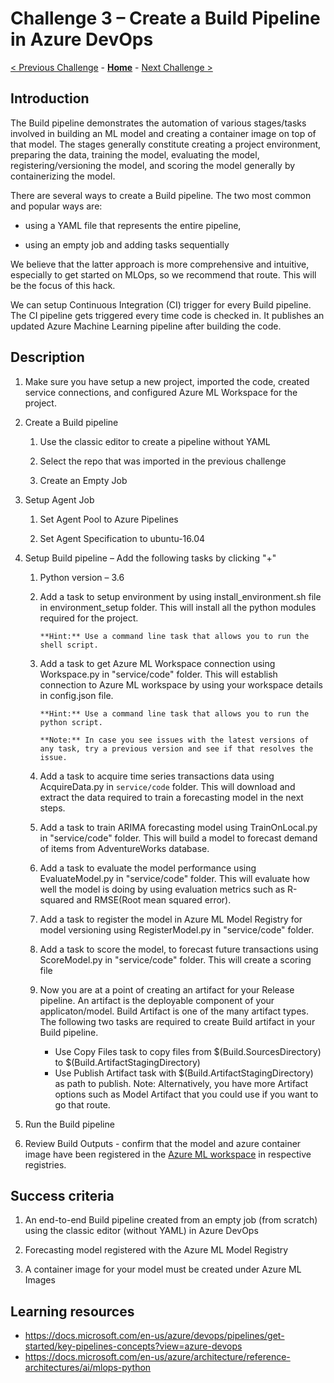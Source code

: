 # Challenge 3 – Create a Build Pipeline in Azure DevOps

[< Previous Challenge](./02-UnitTesting.md) - **[Home](../README.md)** - [Next Challenge >](./04-ReleasePipeline.md)

## Introduction

The Build pipeline demonstrates the automation of various stages/tasks involved
in building an ML model and creating a container image on top of that model. The
stages generally constitute creating a project environment, preparing the data,
training the model, evaluating the model, registering/versioning the model, and
scoring the model generally by containerizing the model.

There are several ways to create a Build pipeline. The two most common and popular ways
are:

-   using a YAML file that represents the entire pipeline,

-   using an empty job and adding tasks sequentially

We believe that the latter approach is more comprehensive and intuitive, especially to
get started on MLOps, so we recommend that route.  This will be the focus of this hack.

We can setup Continuous Integration (CI) trigger for every Build pipeline. The
CI pipeline gets triggered every time code is checked in. It publishes an
updated Azure Machine Learning pipeline after building the code.

## Description

1.  Make sure you have setup a new project, imported the code, created service connections, and configured Azure ML Workspace for the project.

2.  Create a Build pipeline

    1.  Use the classic editor to create a pipeline without YAML

    2.  Select the repo that was imported in the previous challenge

    3.  Create an Empty Job

3.  Setup Agent Job

    1.  Set Agent Pool to Azure Pipelines

    2.  Set Agent Specification to ubuntu-16.04

4.  Setup Build pipeline – Add the following tasks by clicking "+"

    1.  Python version – 3.6

    2.  Add a task to setup environment by using install_environment.sh file in environment_setup folder. This will install all the python modules required for the project.
    
            **Hint:** Use a command line task that allows you to run the shell script.

    3.  Add a task to get Azure ML Workspace connection using Workspace.py in "service/code" folder. This will establish connection to Azure ML workspace by using your workspace details in config.json file. 
        
            **Hint:** Use a command line task that allows you to run the python script.
        
            **Note:** In case you see issues with the latest versions of any task, try a previous version and see if that resolves the issue. 

    4.  Add a task to acquire time series transactions data using AcquireData.py in `service/code` folder. This will download and extract the data required to train a forecasting model in the next steps.

    5.  Add a task to train ARIMA forecasting model using TrainOnLocal.py in "service/code" folder. This will build a model to forecast demand of items from AdventureWorks database.

    6.  Add a task to evaluate the model performance using EvaluateModel.py in "service/code" folder. This will evaluate how well the model is doing by using evaluation metrics such as R-squared and RMSE(Root mean squared error).

    7.  Add a task to register the model in Azure ML Model Registry for model versioning using RegisterModel.py in "service/code" folder. 
    
    8.  Add a task to score the model, to forecast future transactions using ScoreModel.py in "service/code" folder. This will create a scoring file 
        
    9.  Now you are at a point of creating an artifact for your Release pipeline. An artifact is the deployable component of your applicaton/model. Build Artifact is one of the many artifact types. The following two tasks are required to create Build artifact in your Build pipeline. 
        - Use Copy Files task to copy files from $(Build.SourcesDirectory) to $(Build.ArtifactStagingDirectory)
        - Use Publish Artifact task with $(Build.ArtifactStagingDirectory) as path to publish. 
        Note: Alternatively, you have more Artifact options such as Model Artifact that you could use if you want to go that route.

5.  Run the Build pipeline

6.  Review Build Outputs - confirm that the model and azure container image have been registered in the [Azure ML workspace](https://ml.azure.com/) in respective registries.

## Success criteria

1.  An end-to-end Build pipeline created from an empty job (from scratch) using
    the classic editor (without YAML) in Azure DevOps

2.  Forecasting model registered with the Azure ML Model Registry

3.  A container image for your model must be created under Azure ML Images

## Learning resources

-   https://docs.microsoft.com/en-us/azure/devops/pipelines/get-started/key-pipelines-concepts?view=azure-devops
-   <https://docs.microsoft.com/en-us/azure/architecture/reference-architectures/ai/mlops-python>



